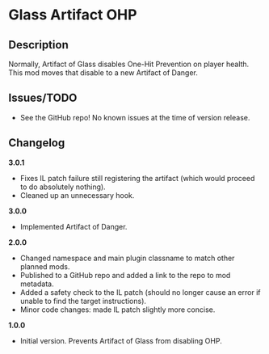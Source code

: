 # Glass Artifact OHP

## Description

Normally, Artifact of Glass disables One-Hit Prevention on player health. This mod moves that disable to a new Artifact of Danger.

## Issues/TODO

- See the GitHub repo! No known issues at the time of version release.

## Changelog

**3.0.1**

- Fixes IL patch failure still registering the artifact (which would proceed to do absolutely nothing).
- Cleaned up an unnecessary hook.

**3.0.0**

- Implemented Artifact of Danger.

**2.0.0**

- Changed namespace and main plugin classname to match other planned mods.
- Published to a GitHub repo and added a link to the repo to mod metadata.
- Added a safety check to the IL patch (should no longer cause an error if unable to find the target instructions).
- Minor code changes: made IL patch slightly more concise.

**1.0.0**

- Initial version. Prevents Artifact of Glass from disabling OHP.